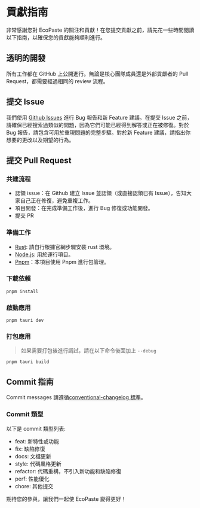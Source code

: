 # 貢獻指南

非常感謝您對 EcoPaste 的關注和貢獻！在您提交貢獻之前，請先花一些時間閱讀以下指南，以確保您的貢獻能夠順利進行。

## 透明的開發

所有工作都在 GitHub 上公開進行。無論是核心團隊成員還是外部貢獻者的 Pull Request，都需要經過相同的 review 流程。

## 提交 Issue

我們使用 [Github Issues](https://github.com/ayangweb/EcoPaste/issues) 進行 Bug 報告和新 Feature 建議。在提交 Issue 之前，請確保已經搜索過類似的問題，因為它們可能已經得到解答或正在被修復。對於 Bug 報告，請包含可用於重現問題的完整步驟。對於新 Feature 建議，請指出你想要的更改以及期望的行為。

## 提交 Pull Request

### 共建流程

- 認領 issue：在 Github 建立 Issue 並認領（或直接認領已有 Issue），告知大家自己正在修復，避免重複工作。
- 項目開發：在完成準備工作後，進行 Bug 修復或功能開發。
- 提交 PR

### 準備工作

- [Rust](https://tauri.app/v1/guides/getting-started/prerequisites/): 請自行根據官網步驟安裝 rust 環境。
- [Node.js](https://nodejs.org/en/): 用於運行項目。
- [Pnpm](https://pnpm.io/)：本項目使用 Pnpm 進行包管理。

### 下載依賴

```shell
pnpm install
```

### 啟動應用

```shell
pnpm tauri dev
```

### 打包應用

> 如果需要打包後進行調試，請在以下命令後面加上 `--debug`

```shell
pnpm tauri build
```

## Commit 指南

Commit messages 請遵循[conventional-changelog 標準](https://www.conventionalcommits.org/en/v1.0.0/)。

### Commit 類型

以下是 commit 類型列表:

- feat: 新特性或功能
- fix: 缺陷修復
- docs: 文檔更新
- style: 代碼風格更新
- refactor: 代碼重構，不引入新功能和缺陷修復
- perf: 性能優化
- chore: 其他提交

期待您的參與，讓我們一起使 EcoPaste 變得更好！